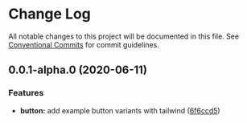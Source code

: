 # Change Log

All notable changes to this project will be documented in this file.
See [Conventional Commits](https://conventionalcommits.org) for commit guidelines.

## 0.0.1-alpha.0 (2020-06-11)


### Features

* **button:** add example button variants with tailwind ([6f6ccd5](https://github.com/chanzuckerberg/lp-design-system/commit/6f6ccd5d4b6adf76374b49cf0a6b1193bd49c4d6))

